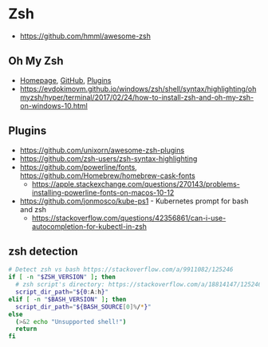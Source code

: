 # Zsh

* <https://github.com/hmml/awesome-zsh>

## Oh My Zsh

* [Homepage](https://ohmyz.sh/), [GitHub](https://github.com/robbyrussell/oh-my-zsh),
  [Plugins](https://github.com/robbyrussell/oh-my-zsh/wiki/Plugins)
* <https://evdokimovm.github.io/windows/zsh/shell/syntax/highlighting/ohmyzsh/hyper/terminal/2017/02/24/how-to-install-zsh-and-oh-my-zsh-on-windows-10.html>

## Plugins

* <https://github.com/unixorn/awesome-zsh-plugins>
* <https://github.com/zsh-users/zsh-syntax-highlighting>
* <https://github.com/powerline/fonts>, <https://github.com/Homebrew/homebrew-cask-fonts>
    * <https://apple.stackexchange.com/questions/270143/problems-installing-powerline-fonts-on-macos-10-12>
* <https://github.com/jonmosco/kube-ps1> - Kubernetes prompt for bash and zsh
    * <https://stackoverflow.com/questions/42356861/can-i-use-autocompletion-for-kubectl-in-zsh>

## zsh detection

```bash
# Detect zsh vs bash https://stackoverflow.com/a/9911082/125246
if [ -n "$ZSH_VERSION" ]; then
  # zsh script's directory: https://stackoverflow.com/a/18814147/125246
  script_dir_path="${0:A:h}"
elif [ -n "$BASH_VERSION" ]; then
  script_dir_path="${BASH_SOURCE[0]%/*}"
else
  (>&2 echo "Unsupported shell!")
  return
fi
```